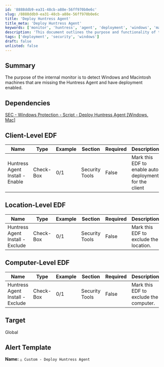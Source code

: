 ```yaml
---
id: '8888ddb9-ea31-48cb-a88e-56ff970b0e6c'
slug: /8888ddb9-ea31-48cb-a88e-56ff970b0e6c
title: 'Deploy Huntress Agent'
title_meta: 'Deploy Huntress Agent'
keywords: ['monitor', 'huntress', 'agent', 'deployment', 'windows', 'macintosh']
description: 'This document outlines the purpose and functionality of the internal monitor designed to detect Windows and Macintosh machines that are missing the Huntress Agent and have deployment enabled. It includes details on dependencies, client-level, location-level, and computer-level EDFs, as well as the alert template for deploying the Huntress Agent.'
tags: ['deployment', 'security', 'windows']
draft: false
unlisted: false
---
```


## Summary

The purpose of the internal monitor is to detect Windows and Macintosh machines that are missing the Huntress Agent and have deployment enabled.

## Dependencies

[SEC - Windows Protection - Script - Deploy Huntress Agent [Windows, Mac]](/docs/523b8882-2c51-4f70-ad7d-cb2b4baf7bbf)

## Client-Level EDF

| Name                          | Type      | Example | Section        | Required | Description                                          |
|-------------------------------|-----------|---------|----------------|----------|------------------------------------------------------|
| Huntress Agent Install - Enable | Check-Box | 0/1     | Security Tools | False    | Mark this EDF to enable auto deployment for the client |

## Location-Level EDF

| Name                          | Type      | Example | Section        | Required | Description                                      |
|-------------------------------|-----------|---------|----------------|----------|--------------------------------------------------|
| Huntress Agent Install - Exclude | Check-Box | 0/1     | Security Tools | False    | Mark this EDF to exclude the location.           |

## Computer-Level EDF

| Name                          | Type      | Example | Section        | Required | Description                                      |
|-------------------------------|-----------|---------|----------------|----------|--------------------------------------------------|
| Huntress Agent Install - Exclude | Check-Box | 0/1     | Security Tools | False    | Mark this EDF to exclude the computer.           |

## Target

Global

## Alert Template

**Name:** `△ Custom - Deploy Huntress Agent`